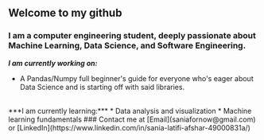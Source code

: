 ## Welcome to my github
### I am a computer engineering student, deeply passionate about Machine Learning, Data Science, and Software Engineering.
***I am currently working on:***
- A Pandas/Numpy full beginner's guide for everyone who's eager about Data Science and is starting off with said libraries.
<br>
***I am currently learning:***
* Data analysis and visualization
* Machine learning fundamentals
### Contact me at [Email](saniafornow@gmail.com) or [LinkedIn](https://www.linkedin.com/in/sania-latifi-afshar-49000831a/)


<!--
**saniavill/saniavill** is a ✨ _special_ ✨ repository because its `README.md` (this file) appears on your GitHub profile.

Here are some ideas to get you started:

- 🔭 I’m currently working on ...
- 🌱 I’m currently learning ...
- 👯 I’m looking to collaborate on ...
- 🤔 I’m looking for help with ...
- 💬 Ask me about ...
- 📫 How to reach me: ...
- 😄 Pronouns: ...
- ⚡ Fun fact: ...
-->
